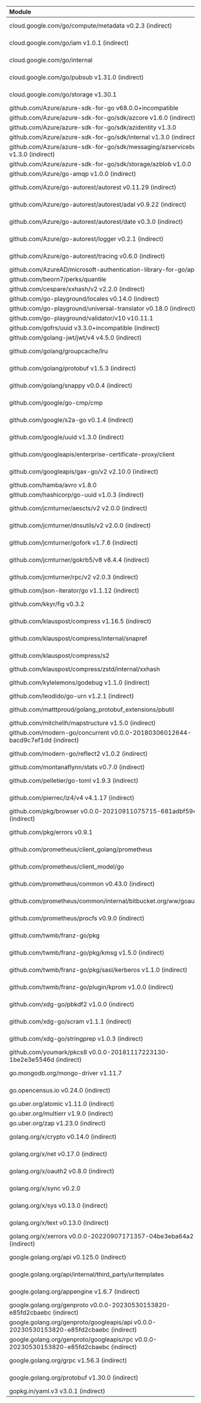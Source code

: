 | Module                                                                                  | License      |
|:----------------------------------------------------------------------------------------|:-------------|
| cloud.google.com/go/compute/metadata v0.2.3 (indirect)                                  | Apache-2.0   |
| cloud.google.com/go/iam v1.0.1 (indirect)                                               | Apache-2.0   |
| cloud.google.com/go/internal                                                            | Apache-2.0   |
| cloud.google.com/go/pubsub v1.31.0 (indirect)                                           | Apache-2.0   |
| cloud.google.com/go/storage v1.30.1                                                     | Apache-2.0   |
| github.com/Azure/azure-sdk-for-go v68.0.0+incompatible                                  | MIT          |
| github.com/Azure/azure-sdk-for-go/sdk/azcore v1.6.0 (indirect)                          | MIT          |
| github.com/Azure/azure-sdk-for-go/sdk/azidentity v1.3.0                                 | MIT          |
| github.com/Azure/azure-sdk-for-go/sdk/internal v1.3.0 (indirect)                        | MIT          |
| github.com/Azure/azure-sdk-for-go/sdk/messaging/azservicebus v1.3.0 (indirect)          | MIT          |
| github.com/Azure/azure-sdk-for-go/sdk/storage/azblob v1.0.0                             | MIT          |
| github.com/Azure/go-amqp v1.0.0 (indirect)                                              | MIT          |
| github.com/Azure/go-autorest/autorest v0.11.29 (indirect)                               | Apache-2.0   |
| github.com/Azure/go-autorest/autorest/adal v0.9.22 (indirect)                           | Apache-2.0   |
| github.com/Azure/go-autorest/autorest/date v0.3.0 (indirect)                            | Apache-2.0   |
| github.com/Azure/go-autorest/logger v0.2.1 (indirect)                                   | Apache-2.0   |
| github.com/Azure/go-autorest/tracing v0.6.0 (indirect)                                  | Apache-2.0   |
| github.com/AzureAD/microsoft-authentication-library-for-go/apps                         | MIT          |
| github.com/beorn7/perks/quantile                                                        | MIT          |
| github.com/cespare/xxhash/v2 v2.2.0 (indirect)                                          | MIT          |
| github.com/go-playground/locales v0.14.0 (indirect)                                     | MIT          |
| github.com/go-playground/universal-translator v0.18.0 (indirect)                        | MIT          |
| github.com/go-playground/validator/v10 v10.11.1                                         | MIT          |
| github.com/gofrs/uuid v3.3.0+incompatible (indirect)                                    | MIT          |
| github.com/golang-jwt/jwt/v4 v4.5.0 (indirect)                                          | MIT          |
| github.com/golang/groupcache/lru                                                        | Apache-2.0   |
| github.com/golang/protobuf v1.5.3 (indirect)                                            | BSD-3-Clause |
| github.com/golang/snappy v0.0.4 (indirect)                                              | BSD-3-Clause |
| github.com/google/go-cmp/cmp                                                            | BSD-3-Clause |
| github.com/google/s2a-go v0.1.4 (indirect)                                              | Apache-2.0   |
| github.com/google/uuid v1.3.0 (indirect)                                                | BSD-3-Clause |
| github.com/googleapis/enterprise-certificate-proxy/client                               | Apache-2.0   |
| github.com/googleapis/gax-go/v2 v2.10.0 (indirect)                                      | BSD-3-Clause |
| github.com/hamba/avro v1.8.0                                                            | MIT          |
| github.com/hashicorp/go-uuid v1.0.3 (indirect)                                          | MPL-2.0      |
| github.com/jcmturner/aescts/v2 v2.0.0 (indirect)                                        | Apache-2.0   |
| github.com/jcmturner/dnsutils/v2 v2.0.0 (indirect)                                      | Apache-2.0   |
| github.com/jcmturner/gofork v1.7.6 (indirect)                                           | BSD-3-Clause |
| github.com/jcmturner/gokrb5/v8 v8.4.4 (indirect)                                        | Apache-2.0   |
| github.com/jcmturner/rpc/v2 v2.0.3 (indirect)                                           | Apache-2.0   |
| github.com/json-iterator/go v1.1.12 (indirect)                                          | MIT          |
| github.com/kkyr/fig v0.3.2                                                              | Apache-2.0   |
| github.com/klauspost/compress v1.16.5 (indirect)                                        | Apache-2.0   |
| github.com/klauspost/compress/internal/snapref                                          | BSD-3-Clause |
| github.com/klauspost/compress/s2                                                        | BSD-3-Clause |
| github.com/klauspost/compress/zstd/internal/xxhash                                      | MIT          |
| github.com/kylelemons/godebug v1.1.0 (indirect)                                         | Apache-2.0   |
| github.com/leodido/go-urn v1.2.1 (indirect)                                             | MIT          |
| github.com/matttproud/golang_protobuf_extensions/pbutil                                 | Apache-2.0   |
| github.com/mitchellh/mapstructure v1.5.0 (indirect)                                     | MIT          |
| github.com/modern-go/concurrent v0.0.0-20180306012644-bacd9c7ef1dd (indirect)           | Apache-2.0   |
| github.com/modern-go/reflect2 v1.0.2 (indirect)                                         | Apache-2.0   |
| github.com/montanaflynn/stats v0.7.0 (indirect)                                         | MIT          |
| github.com/pelletier/go-toml v1.9.3 (indirect)                                          | Apache-2.0   |
| github.com/pierrec/lz4/v4 v4.1.17 (indirect)                                            | BSD-3-Clause |
| github.com/pkg/browser v0.0.0-20210911075715-681adbf594b8 (indirect)                    | BSD-2-Clause |
| github.com/pkg/errors v0.9.1                                                            | BSD-2-Clause |
| github.com/prometheus/client_golang/prometheus                                          | Apache-2.0   |
| github.com/prometheus/client_model/go                                                   | Apache-2.0   |
| github.com/prometheus/common v0.43.0 (indirect)                                         | Apache-2.0   |
| github.com/prometheus/common/internal/bitbucket.org/ww/goautoneg                        | BSD-3-Clause |
| github.com/prometheus/procfs v0.9.0 (indirect)                                          | Apache-2.0   |
| github.com/twmb/franz-go/pkg                                                            | BSD-3-Clause |
| github.com/twmb/franz-go/pkg/kmsg v1.5.0 (indirect)                                     | BSD-3-Clause |
| github.com/twmb/franz-go/pkg/sasl/kerberos v1.1.0 (indirect)                            | BSD-3-Clause |
| github.com/twmb/franz-go/plugin/kprom v1.0.0 (indirect)                                 | BSD-3-Clause |
| github.com/xdg-go/pbkdf2 v1.0.0 (indirect)                                              | Apache-2.0   |
| github.com/xdg-go/scram v1.1.1 (indirect)                                               | Apache-2.0   |
| github.com/xdg-go/stringprep v1.0.3 (indirect)                                          | Apache-2.0   |
| github.com/youmark/pkcs8 v0.0.0-20181117223130-1be2e3e5546d (indirect)                  | MIT          |
| go.mongodb.org/mongo-driver v1.11.7                                                     | Apache-2.0   |
| go.opencensus.io v0.24.0 (indirect)                                                     | Apache-2.0   |
| go.uber.org/atomic v1.11.0 (indirect)                                                   | MIT          |
| go.uber.org/multierr v1.9.0 (indirect)                                                  | MIT          |
| go.uber.org/zap v1.23.0 (indirect)                                                      | MIT          |
| golang.org/x/crypto v0.14.0 (indirect)                                                  | BSD-3-Clause |
| golang.org/x/net v0.17.0 (indirect)                                                     | BSD-3-Clause |
| golang.org/x/oauth2 v0.8.0 (indirect)                                                   | BSD-3-Clause |
| golang.org/x/sync v0.2.0                                                                | BSD-3-Clause |
| golang.org/x/sys v0.13.0 (indirect)                                                     | BSD-3-Clause |
| golang.org/x/text v0.13.0 (indirect)                                                    | BSD-3-Clause |
| golang.org/x/xerrors v0.0.0-20220907171357-04be3eba64a2 (indirect)                      | BSD-3-Clause |
| google.golang.org/api v0.125.0 (indirect)                                               | BSD-3-Clause |
| google.golang.org/api/internal/third_party/uritemplates                                 | BSD-3-Clause |
| google.golang.org/appengine v1.6.7 (indirect)                                           | Apache-2.0   |
| google.golang.org/genproto v0.0.0-20230530153820-e85fd2cbaebc (indirect)                | Apache-2.0   |
| google.golang.org/genproto/googleapis/api v0.0.0-20230530153820-e85fd2cbaebc (indirect) | Apache-2.0   |
| google.golang.org/genproto/googleapis/rpc v0.0.0-20230530153820-e85fd2cbaebc (indirect) | Apache-2.0   |
| google.golang.org/grpc v1.56.3 (indirect)                                               | Apache-2.0   |
| google.golang.org/protobuf v1.30.0 (indirect)                                           | BSD-3-Clause |
| gopkg.in/yaml.v3 v3.0.1 (indirect)                                                      | MIT          |